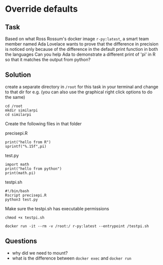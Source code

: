 # Override defaults
## Task
Based on what Ross Rossum's docker image `r-py:latest`, a smart team member named Ada Lovelace wants to prove that the 
difference in precision is noticed only because of the difference in the default print function in both the languages
Can you help Ada to demonstrate a different print of 'pi' in R so that it matches the output from python?

## Solution
create a separate directory in `/root` for this task in your terminal and change to that dir
for e.g. (you can also use the graphical right click options to do the same)

```
cd /root
mkdir similarpi
cd similarpi
```

Create the following files in that folder

precisepi.R
``` 
print("hello from R")
sprintf("%.15f",pi)
```

test.py
``` 
import math
print("hello from python")
print(math.pi)
```

testpi.sh
```
#!/bin/bash
Rscript precisepi.R
python3 test.py
```

Make sure the testpi.sh has executable permissions
```
chmod +x testpi.sh
```

``` 
docker run -it --rm -v /root:/ r-py:latest --entrypoint /testpi.sh
```

## Questions
* why did we need to mount?
* what is the difference between `docker exec` and `docker run`

